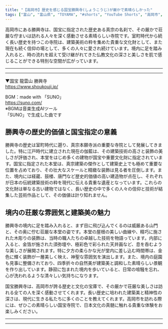 ```yaml
---
title: "【高岡市】歴史を感じる国宝勝興寺(しょうこうじ)が厳かで素晴らしかった"
tags: ["富山", "富山県", "TOYAMA", "#shorts", "YouTube Shorts", "高岡市", "高岡観光", "雨晴海岸", "国宝瑞龍寺", "神社仏閣", "パワースポット", "歴史", "文化財", "富山観光", "富山旅行", "北陸観光", "日本海", "立山黒部", "動画", "ショート動画", "富山県の観光スポット", "富山県でおすすめの場所", "富山県の名所", "富山県の見どころ", "富山県のグルメ", "富山県の文化", "富山県の自然", "富山県のイベント"]
---
```


高岡市にある勝興寺は、国宝に指定された歴史ある真宗の名刹で、その厳かで荘厳な佇まいは訪れる人々を深く感動させる素晴らしい寺院です。室町時代から続く長い歴史を持つこの寺院は、建築美術の粋を集めた貴重な文化財として、また現在も続く信仰の場として、多くの人々に愛され続けています。境内に足を踏み入れると、時の流れを超えて受け継がれてきた仏教文化の深さと美しさを肌で感じることができる特別な空間が広がっています。

---

<!-- 🎥 YouTube動画埋め込み -->
<!-- No YouTube URL provided -->

---

▼国宝 龍雲山 勝興寺<br />
https://www.shoukouji.jp/

BGM：made with 「SUNO」<br />
https://suno.com/<br />
※BGMは音楽生成AIツール<br />
「SUNO」で生成した曲です

## 勝興寺の歴史的価値と国宝指定の意義

勝興寺の歴史は室町時代に遡り、真宗本願寺派の重要な寺院として発展してきました。特に江戸時代に建立された現在の伽藍は、その建築技術の高さと装飾の美しさが評価され、本堂をはじめ多くの建物が国宝や重要文化財に指定されています。国宝に指定された本堂は、真宗建築の傑作として建築史上でも極めて重要な位置を占めており、その壮大なスケールと精緻な装飾は見る者を圧倒します。また、境内には経蔵、鼓楼、唐門など歴史的価値の高い建造物が点在し、それぞれが日本の伝統建築技術の粋を現代に伝える貴重な遺産となっています。これらの文化財は単なる古い建物ではなく、長い歴史の中で多くの人々の信仰と技術が結集した芸術作品として、その価値は計り知れません。

## 境内の荘厳な雰囲気と建築美の魅力

勝興寺の境内に足を踏み入れると、まず目に飛び込んでくるのは威厳ある山門と、その奥に佇む荘厳な本堂の姿です。本堂の屋根の美しい曲線や、精巧に施された木彫りの装飾は、当時の職人たちの卓越した技術を物語っています。内部に入ると、金箔が施された須弥壇や、極彩色で彩られた天井画など、息を呑むような美しさが展開されます。特に夕方の柔らかな光が堂内に差し込む時間帯は、金色に輝く装飾が一層美しく映え、神聖な雰囲気を演出します。また、境内の庭園も見事に整備されており、四季折々の自然美が建築美と調和した素晴らしい景観を作り出しています。静寂に包まれた境内を歩いていると、日常の喧騒を忘れ、心が洗われるような清々しい気持ちになります。

国宝勝興寺は、高岡市が誇る歴史と文化の宝庫で、その厳かで荘厳な美しさは訪れる全ての人を深く感動させてくれます。長い歴史に培われた建築美と精神性の深さは、現代に生きる私たちに多くのことを教えてくれます。高岡市を訪れる際には、ぜひこの素晴らしい国宝寺院で、日本文化の真髄に触れる貴重な体験をお楽しみください。

---

<!-- 🗺 Googleマップ（自動表示: page.tsxで地域名から自動生成） -->

<!-- 📍 宿泊リンク（自動表示: page.tsxで地域別リンクを自動生成）
     - タイトルから地域名を抽出
     - JTB / 楽天トラベル / じゃらん / 一休.com 対応
     - 環境変数でプロバイダー切替可能
-->

<!-- 📚 関連記事（自動表示: page.tsxで同カテゴリから2件自動選択） -->

<!-- 🏷️ タグ（自動表示: page.tsxで記事最下部に自動配置） -->

---

<!--
【記事文字数ルール】
- 基本文字数: 最低1000文字以上
- 推奨文字数: 1000〜1500文字（スマホ読みやすさ最優先）
- 上限なし: 情報量的に必要な場合は1500文字や2000文字を超えても良い
- 判断基準: 読者にとって価値ある情報を過不足なく提供できる文字数

【記事構成の最終形】
1. タイトル・動画・本文
2. まとめ
3. Googleマップ（見出しなし、マップのみ自動表示）
4. **宿泊リンク（地域別自動生成）** ← 2025年10月7日追加
5. 関連記事（H3、同カテゴリから2件自動選択）
6. タグ（記事最下部に自動表示）
7. ナビゲーションボタン

【宿泊リンクシステム仕様】
- タイトルから地域名を自動抽出（【〇〇市】形式優先）
- 北陸地方地域辞書: 富山/石川/福井の主要都市対応
- 対応プロバイダー: JTB（既定）/ 楽天トラベル / じゃらん / 一休.com
- 環境変数で切替: NEXT_PUBLIC_DEFAULT_TRAVEL_PROVIDER
- URLテンプレート: 地域名自動エンコード + アフィリエイトID挿入
- 配置位置: Googleマップ直後、関連記事より前

【自動生成セクション】
※以下はpage.tsxで自動生成されるため、記事本文には含めない
- Googleマップ: タイトル【】内の地域名から生成
- 宿泊リンク: 地域名抽出 → Deeplink生成 → スタイル適用
- 関連記事: 同カテゴリから2件を自動選択・リンク化
- タグ: 記事データから最下部に自動配置

【削除済みセクション】
※アクセス方法・周辺情報・公式リンクセクションは不要（2025年10月5日削除）

【AdSense・アフィリエイト】
- Google AdSense: 全ページ自動読み込み（layout.tsx）
- アフィリエイトスクリプト: AffilScript（layout.tsx）
- data-affil属性での動的リンク変換機能あり（現在は宿泊リンクで代替）

【最終更新】2025年10月7日 - 地域別宿泊リンク自動生成システム実装
-->
